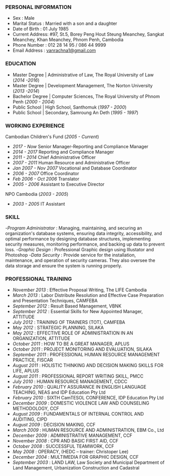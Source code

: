### PERSONAL INFORMATION
- Sex		: Male
- Marital Status	: Married with a son and a daughter
- Date of Birth	: 01 July 1985
- Current Address: #97, St.5, Borey Peng Hout Steung Meanchey, Sangkat Meanchey, Khan Meanchey, Phnom Penh, Cambodia
- Phone Number 	: 012 28 14 95 / 086 44 9999
- Email Address	: vanrachna1@gmail.com

### EDUCATION            								       		
- Master Degree   |  Administrative of Law, The Royal University of Law (_2014 -2016_)
- Master Degree   |  Development Management, The Norton University (_2013 -2014_)	 			        		
- Bachelor Degree |  Computer Sciences, The Royal University of Phnom Penh (_2000 - 2004_)
- Public School   |  High School, Santhomuk (_1997 - 2000_)
- Public School   |  Secondary, Samroung An Deth (_1995 - 1997_)

### WORKING EXPERIENCE
Cambodian Children's Fund (_2005 - Current_) 
- _2017 - Now_   Senior Manager-Reporting and Compliance Manager
- _2014 - 2017_  Reporting and Compliance Manager 
- _2011 - 2014_  Chief Administrative Officer
- _2007 - 2011_  Human Resource and Administrative Officer
- _Jan 2007 - Nov 2007_  Vocational and Database Coordinator
- _2006 - 2007_  Office Coordinator
- _Feb 2006 - Oct 2006_  Translator
- _2005 - 2006_  Assistant to Executive Director

NPO Cambodia (_2003 - 2005_) 
- _2003 - 2005_  IT Assistant

### SKILL
-_Program Administrator_ : Managing, maintaining, and securing an organization's database systems, ensuring data integrity, accessibility, and optimal performance by designing database structures, implementing security measures, monitoring performance, and backing up data to prevent loss. 
-_Graphic Design_        : Professional Graphic design using Illustator and Photoshop
-_Data Security_         : Provide service for the installation, maintenance, and operation of security cameras. They also oversee the data storage and ensure the system is running properly. 

### PROFESSIONAL TRAINING
- _November 2013_  		: Effective Proposal Writing, The LIFE Cambodia
- _March 2013_    		: Labor Distribute Resolution and Effective Case Preparation and Presentation Techniques, CAMFEBA
- _September 2012_		: Result Based Management, VBNK
- _September 2012_		: Essential Skills for New Appointed Manager, ATTITUDE
- _July 2012_    			: TRAINING OF TRAINERS (TOT), CAMFEBA
- _May 2012_      		: STRATEGIC PLANNING, SILAKA
- _May 2012_      		: EFFECTIVE ROLE OF ADMINISTRATION IN AN ORGANIZATION, ATTITUDE
- _October 2011_	  	: HOW TO BE A GREAT MANAGER, APLUS
- _October 2011_	  	: PROJECT MONITORING AND EVALUATION, SILAKA
- _September 2011_		: PROFESSIONAL HUMAN RESOURCE MANAGEMENT PRACTICE, FISCAR
- _August 2011_    		: HOLISTIC THINKING AND DECISION MAKING SKILLS FOR LIFE, APLUS
- _August 2011_    		: PROFESSIONAL REPORT WRITING SKILL, PMCC
- _July 2010_    			: HUMAN RESOURCE MANAGEMENT, CDCC
- _February 2010_    	: QUALITY ASSURANCE IN ENGLISH LANGUAGE TEACHING, NEAS and IDP Education Pty Ltd
- _February 2010_  		: SIXTH CamTESOL CONFERENCE, IDP Education Pty Ltd
- _December 2009_  		: DOMESTIC VIOLENCE LAW AND COUNSELING METHODOLOGY, CCF
- _August 2009_    		: FUNDAMENTALS OF INTERNAL CONTROL AND AUDITING, CIPD
- _August 2009_  	  	: DECISION MAKING, CCF
- _March 2009_		    : HUMAN RESOURCE AND ADMINISTRATION, EBM Co., Ltd
- _December 2009_  	  : ADMINISTRATIVE MANAGEMENT, CCF
- _November 2008_  		: CPR AND BASIC FIRST AID, CCF
- _October 2008_		  : SUCCESSFUL TEAMWORK, CCF
- _May 2008_		      : OPERACY, (HEDC – trainer: Christoper Lee)
- _December 2004_  	  : MULTIMEDIA FOR GRAPHIC DESIGN, CCF
- _September 2003_		: LAND LAW, Law Society and Municipal Department of Land Management, Urbanization Construction and Cadastral
